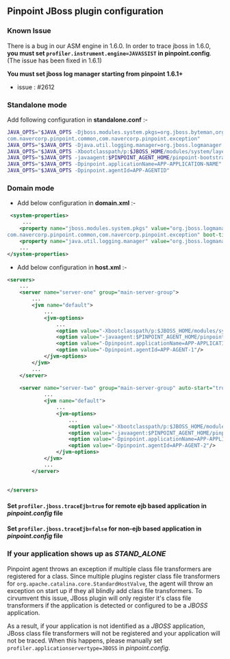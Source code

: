 ## Pinpoint JBoss plugin configuration

### Known Issue
There is a bug in our ASM engine in 1.6.0. In order to trace jboss in 1.6.0, **you must set `profiler.instrument.engine=JAVASSIST` in pinpoint.config**. (The issue has been fixed in 1.6.1)

**You must set jboss log manager starting from pinpoint 1.6.1+**
 - issue : #2612

###  Standalone mode <br/>
 Add following configuration in __standalone.conf__ :- <br/>
```bash 
JAVA_OPTS="$JAVA_OPTS -Djboss.modules.system.pkgs=org.jboss.byteman,org.jboss.logmanager,com.navercorp.pinpoint.bootstrap,
com.navercorp.pinpoint.common,com.navercorp.pinpoint.exception"
JAVA_OPTS="$JAVA_OPTS -Djava.util.logging.manager=org.jboss.logmanager.LogManager"
JAVA_OPTS="$JAVA_OPTS -Xbootclasspath/p:$JBOSS_HOME/modules/system/layers/base/org/jboss/logmanager/main/jboss-logmanager-$JBOSS_LOGMANAGER_VERSION.jar"
JAVA_OPTS="$JAVA_OPTS -javaagent:$PINPOINT_AGENT_HOME/pinpoint-bootstrap-$PINPOINT_VERSION.jar"
JAVA_OPTS="$JAVA_OPTS -Dpinpoint.applicationName=APP-APPLICATION-NAME" 
JAVA_OPTS="$JAVA_OPTS -Dpinpoint.agentId=APP-AGENTID"
```

###  Domain mode <br/>

* Add below configuration in __domain.xml__ :- <br/>
```xml 
 <system-properties>
     ...
    <property name="jboss.modules.system.pkgs" value="org.jboss.logmanager,com.navercorp.pinpoint.bootstrap,
com.navercorp.pinpoint.common,com.navercorp.pinpoint.exception" boot-time="true"/>
    <property name="java.util.logging.manager" value="org.jboss.logmanager.LogManager"/>
    ...
</system-properties>
```
* Add below configuration in __host.xml__ :- <br/>

```xml 
<servers>
    ...
    <server name="server-one" group="main-server-group">
        ...
        <jvm name="default">
            ...
            <jvm-options>
                ...
                <option value="-Xbootclasspath/p:$JBOSS_HOME/modules/system/layers/base/org/jboss/logmanager/main/jboss-logmanager-$JBOSS_LOGMANAGER_VERSION.jar"/>
                <option value="-javaagent:$PINPOINT_AGENT_HOME/pinpoint-bootstrap-$PINPOINT_VERSION.jar"/>
                <option value="-Dpinpoint.applicationName=APP-APPLICATION-NAME"/>
                <option value="-Dpinpoint.agentId=APP-AGENT-1"/>
            </jvm-options>
        </jvm>
        ...
    </server>
    
    <server name="server-two" group="main-server-group" auto-start="true">
            ...
            <jvm name="default">
                ...
                <jvm-options>
                    ...
                    <option value="-Xbootclasspath/p:$JBOSS_HOME/modules/system/layers/base/org/jboss/logmanager/main/jboss-logmanager-$JBOSS_LOGMANAGER_VERSION.jar"/>
                    <option value="-javaagent:$PINPOINT_AGENT_HOME/pinpoint-bootstrap-$PINPOINT_VERSION.jar"/>
                    <option value="-Dpinpoint.applicationName=APP-APPLICATION-NAME"/>
                    <option value="-Dpinpoint.agentId=APP-AGENT-2"/>
                </jvm-options>
            </jvm>
            ...
        </server>
        
    
</servers> 

```

#### Set ```profiler.jboss.traceEjb=true``` for remote ejb based application in *pinpoint.config* file
#### Set ```profiler.jboss.traceEjb=false``` for non-ejb based application in *pinpoint.config* file

### If your application shows up as *STAND_ALONE*
Pinpoint agent throws an exception if multiple class file transformers are registered for a class. Since multiple
plugins register class file transformers for `org.apache.catalina.core.StandardHostValve`, the agent will throw an
exception on start up if they all blindly add class file transformers.
To cirvumvent this issue, JBoss plugin will only register it's class file transformers if the application is detected or
configured to be a *JBOSS* application.

As a result, if your application is not identified as a *JBOSS* application, JBoss class file transformers will not be
registered and your application will not be traced.
When this happens, please manually set `profiler.applicationservertype=JBOSS` in *pinpoint.config*.
 